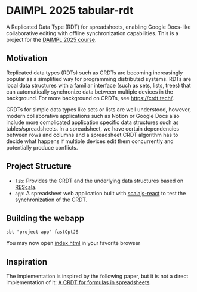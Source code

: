 # DAIMPL 2025 tabular-rdt

A Replicated Data Type (RDT) for spreadsheets, enabling Google Docs-like collaborative editing with offline synchronization capabilities.
This is a project for the [DAIMPL 2025 course](https://www.stg.tu-darmstadt.de/teaching_stg/courses_stg/ws_2021___1/design_and_implementation_of_modern_programming_languages_2/design_and_implementation_of_modern_programming_languages_11.en.jsp).

## Motivation
Replicated data types (RDTs) such as CRDTs are becoming increasingly popular as a simplified way for programming distributed systems. RDTs are local data structures with a familiar interface (such as sets, lists, trees) that can automatically synchronize data between multiple devices in the background. For more background on CRDTs, see https://crdt.tech/.

CRDTs for simple data types like sets or lists are well understood, however, modern collaborative applications such as Notion or Google Docs also include more complicated application specific data structures such as tables/spreadsheets. In a spreadsheet, we have certain dependencies between rows and columns and a spreadsheet CRDT algorithm has to decide what happens if multiple devices edit them concurrently and potentially produce conflicts.

## Project Structure

* `lib`: Provides the CRDT and the underlying data structures based on [REScala](https://www.rescala-lang.com/).
* `app`: A spreadsheet web application built with [scalajs-react](https://japgolly.github.io/scalajs-react/) to test the synchronization of the CRDT.

## Building the webapp

```
sbt "project app" fastOptJS
```
You may now open [index.html](app/index.html) in your favorite browser

## Inspiration
The implementation is inspired by the following paper, but it is not a direct implementation of it: [A CRDT for formulas in spreadsheets](https://dlnext.acm.org/doi/10.1145/3578358.3591324)
